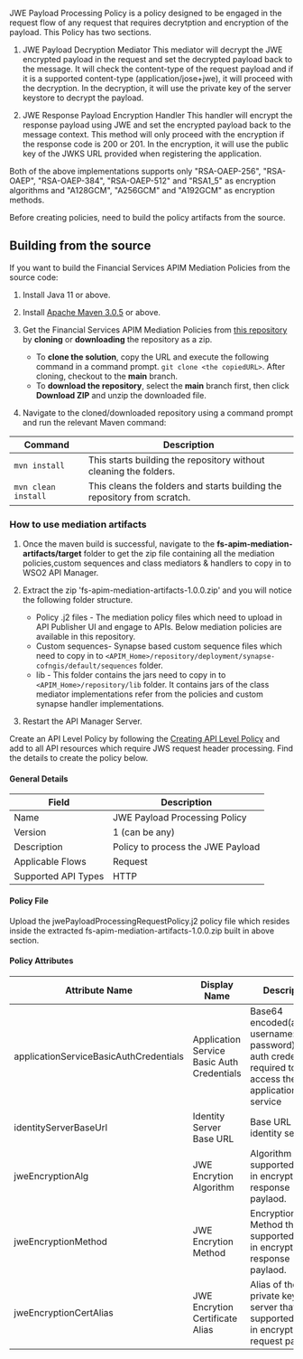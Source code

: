 JWE Payload Processing Policy is a policy designed to be engaged in the request flow of any request that requires decrytption and encryption of the payload. This Policy has two sections.

1. JWE Payload Decryption Mediator
This mediator will decrypt the JWE encrypted payload in the request and set the decrypted payload back to the message. It will check the content-type of the request payload and if it is a supported content-type (application/jose+jwe), it will proceed with the decryption. In the decryption, it will use the private key of the server keystore to decrypt the payload.

2. JWE Response Payload Encryption Handler
This handler will encrypt the response payload using JWE and set the encrypted payload back to the message context.
This method will only proceed with the encryption if the response code is 200 or 201. In the encryption, it will use the public key of the JWKS URL provided when registering the application.

Both of the above implementations supports only "RSA-OAEP-256", "RSA-OAEP", "RSA-OAEP-384", "RSA-OAEP-512" and "RSA1_5" as encryption algorithms and "A128GCM", "A256GCM" and "A192GCM" as encryption methods.

Before creating policies, need to build the policy artifacts from the source.

## Building from the source

If you want to build the Financial Services APIM Mediation Policies from the source code:

1. Install Java 11 or above.

2. Install [Apache Maven 3.0.5](https://maven.apache.org/download.cgi) or above.

3. Get the Financial Services APIM Mediation Policies from [this repository](https://github.com/wso2/financial-services-apim-mediation-policies.git) by **cloning** or **downloading** the repository as a zip.
    * To **clone the solution**, copy the URL and execute the following command in a command prompt.
      `git clone <the copiedURL>`. After cloning, checkout to the **main** branch.
    * To **download the repository**, select the **main** branch first, then click **Download ZIP** and unzip the downloaded file.
    
4. Navigate to the cloned/downloaded repository using a command prompt and run the relevant Maven command:

| Command | Description      |
|---------|--------------------|
| ```mvn install```  | This starts building the repository without cleaning the folders. |
| ```mvn clean install``` | This cleans the folders and starts building the repository from scratch.  |

### How to use mediation artifacts 

1. Once the maven build is successful, navigate to the **fs-apim-mediation-artifacts/target** folder to get the zip file containing all the mediation policies,custom sequences and class mediators & handlers to copy in to WSO2 API Manager.

2. Extract the zip 'fs-apim-mediation-artifacts-1.0.0.zip' and you will notice the following folder structure.
    - Policy .j2 files - The mediation policy files which need to upload in API Publisher UI and engage to APIs. Below mediation policies are available in this repository.
    - Custom sequences- Synapse based custom sequence files which need to copy in to `<APIM_Home>/repository/deployment/synapse-cofngis/default/sequences` folder.
    - lib - This folder contains the jars need to copy in to `<APIM_Home>/repository/lib` folder. It contains jars of the class mediator implementations refer from the policies and custom synapse handler implementations.
        
3. Restart the API Manager Server.

Create an API Level Policy by following the [Creating API Level Policy](../learn/create-policies.md) and add to all API resources which require JWS request header processing. Find the details to create the policy below.

#### General Details

| Field | Description                    |
| ----- |--------------------------------|
| Name |  JWE Payload Processing Policy     |
| Version | 1 (can be any)                 |
| Description | Policy to process the JWE Payload |
| Applicable Flows | Request                        |
| Supported API Types | HTTP                           |

#### Policy File

Upload the jwePayloadProcessingRequestPolicy.j2 policy file which resides inside the extracted fs-apim-mediation-artifacts-1.0.0.zip built in above section.

#### Policy Attributes

| Attribute Name | Display Name | Description | Required | Type   | Example Values  |
|----------------|--------------|-------------| -------- | ------ | --------------- |
| applicationServiceBasicAuthCredentials | Application Service Basic Auth Credentials | Base64 encoded(admin-username:admin-password) basic auth credentials required to access the application service | true     | String | aXNfYWRtaW5Ad3NvMi5jb206d3NvMjEyMw== |
| identityServerBaseUrl | Identity Server Base URL | Base URL of the identity server | true | String | https://localhost:9446 |
| jweEncryptionAlg | JWE Encrytion Algorithm | Algorithm that is supported to use in encrypting the response paylaod.  | true | String | RSA-OAEP-256, RSA-OAEP, RSA-OAEP-384, RSA-OAEP-512, RSA1_5 |                    |
| jweEncryptionMethod | JWE Encrytion Method | Encryption Method that is supported to use in encrypting the response paylaod. | true  | String | A128GCM, A256GCM, A192GCM |
| jweEncryptionCertAlias | JWE Encrytion Certificate Alias | Alias of the private key of the server that is supported to use in encrypting the request paylaod. | true  | String | wso2carbon |
